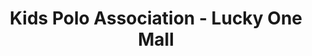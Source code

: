 ---
title: "Kids Polo Association - Lucky One Mall"
url: /karachi/kids-polo-association-lucky-one-mall/
shop: Kleidung
---